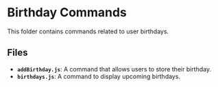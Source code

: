 # Birthday Commands

This folder contains commands related to user birthdays.

## Files

- **`addBirthday.js`**: A command that allows users to store their birthday.
- **`birthdays.js`**: A command to display upcoming birthdays.

